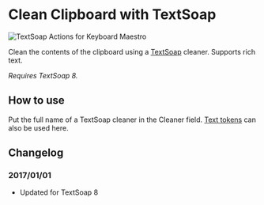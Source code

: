 # Clean Clipboard with TextSoap

![TextSoap Actions for Keyboard Maestro](https://jaguchi.com/wp-content/uploads/2014/06/014-textsoap_actions1.png)

Clean the contents of the clipboard using a [TextSoap](https://www.unmarked.com/textsoap/) cleaner. Supports rich text.

_Requires TextSoap 8._

## How to use

Put the full name of a TextSoap cleaner in the Cleaner field. [Text tokens](https://wiki.keyboardmaestro.com/Tokens) can also be used here.

## Changelog

### 2017/01/01

-   Updated for TextSoap 8
